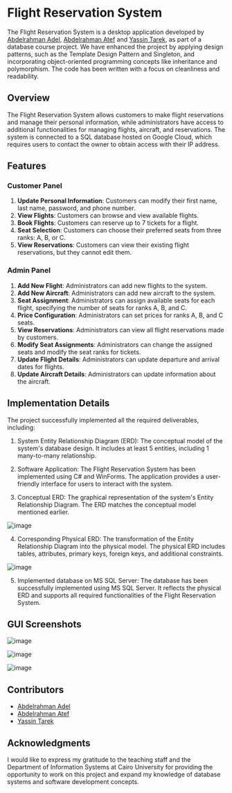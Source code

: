 # Flight Reservation System

The Flight Reservation System is a desktop application developed by [Abdelrahman Adel](https://github.com/TheOnlyMonster), [Abdelrahman Atef](https://github.com/AbdoMan19) and [Yassin Tarek](https://github.com/YassinTarekHelmy), as part of a database course project. We have enhanced the project by applying design patterns, such as the Template Design Pattern and Singleton, and incorporating object-oriented programming concepts like inheritance and polymorphism. The code has been written with a focus on cleanliness and readability.

## Overview

The Flight Reservation System allows customers to make flight reservations and manage their personal information, while administrators have access to additional functionalities for managing flights, aircraft, and reservations. The system is connected to a SQL database hosted on Google Cloud, which requires users to contact the owner to obtain access with their IP address.

## Features

### Customer Panel

1. **Update Personal Information**: Customers can modify their first name, last name, password, and phone number.
2. **View Flights**: Customers can browse and view available flights.
3. **Book Flights**: Customers can reserve up to 7 tickets for a flight.
4. **Seat Selection**: Customers can choose their preferred seats from three ranks: A, B, or C.
5. **View Reservations**: Customers can view their existing flight reservations, but they cannot edit them.

### Admin Panel

1. **Add New Flight**: Administrators can add new flights to the system.
2. **Add New Aircraft**: Administrators can add new aircraft to the system.
3. **Seat Assignment**: Administrators can assign available seats for each flight, specifying the number of seats for ranks A, B, and C.
4. **Price Configuration**: Administrators can set prices for ranks A, B, and C seats.
5. **View Reservations**: Administrators can view all flight reservations made by customers.
6. **Modify Seat Assignments**: Administrators can change the assigned seats and modify the seat ranks for tickets.
7. **Update Flight Details**: Administrators can update departure and arrival dates for flights.
8. **Update Aircraft Details**: Administrators can update information about the aircraft.

## Implementation Details
The project successfully implemented all the required deliverables, including:

1. System Entity Relationship Diagram (ERD): The conceptual model of the system's database design. It includes at least 5 entities, including 1 many-to-many relationship.

2. Software Application: The Flight Reservation System has been implemented using C# and WinForms. The application provides a user-friendly interface for users to interact with the system.

3. Conceptual ERD: The graphical representation of the system's Entity Relationship Diagram. The ERD matches the conceptual model mentioned earlier.

![image](https://github.com/TheOnlyMonster/FlightReservationSystemGUI/assets/92688600/4a6b2e2e-6c4e-4780-9d8f-1fda28e04343)


4. Corresponding Physical ERD: The transformation of the Entity Relationship Diagram into the physical model. The physical ERD includes tables, attributes, primary keys, foreign keys, and additional constraints.

![image](https://github.com/TheOnlyMonster/FlightReservationSystemGUI/assets/92688600/ae2fc7da-63c4-4032-b857-54d7e289995d)


5. Implemented database on MS SQL Server: The database has been successfully implemented using MS SQL Server. It reflects the physical ERD and supports all required functionalities of the Flight Reservation System.

## GUI Screenshots

![image](https://github.com/TheOnlyMonster/Flight-Reservation-System-GUI/assets/92688600/8ec23a86-14ae-4dc5-a8b2-a1b2009f5f1f)

![image](https://github.com/TheOnlyMonster/Flight-Reservation-System-GUI/assets/92688600/1237abef-9ea2-494b-b8c2-64e626b4d0d7)

![image](https://github.com/TheOnlyMonster/Flight-Reservation-System-GUI/assets/92688600/f78e5678-bfca-48cc-b8cb-f8cdfd100359)

## Contributors
- [Abdelrahman Adel](https://github.com/TheOnlyMonster)  
- [Abdelrahman Atef](https://github.com/AbdoMan19)  
- [Yassin Tarek](https://github.com/YassinTarekHelmy)  

## Acknowledgments
I would like to express my gratitude to the teaching staff and the Department of Information Systems at Cairo University for providing the opportunity to work on this project and expand my knowledge of database systems and software development concepts.
